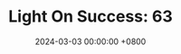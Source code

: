---
title: "Light On Success: 63"
date: 2024-03-03 00:00:00 +0800
categories: [Blogging]
tag: [Blogging]
image: https://pbs.twimg.com/media/GHCoFQXWsAARmHJ?format=jpg&name=large
---